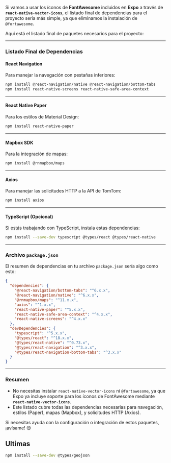 Si vamos a usar los íconos de **FontAwesome** incluidos en **Expo** a través de **`react-native-vector-icons`**, el listado final de dependencias para el proyecto sería más simple, ya que eliminamos la instalación de `@fortawesome`.

Aquí está el listado final de paquetes necesarios para el proyecto:

---

### **Listado Final de Dependencias**

#### **React Navigation**
Para manejar la navegación con pestañas inferiores:

```bash
npm install @react-navigation/native @react-navigation/bottom-tabs
npm install react-native-screens react-native-safe-area-context
```

---

#### **React Native Paper**
Para los estilos de Material Design:

```bash
npm install react-native-paper
```

---

#### **Mapbox SDK**
Para la integración de mapas:

```bash
npm install @rnmapbox/maps
```

---

#### **Axios**
Para manejar las solicitudes HTTP a la API de TomTom:

```bash
npm install axios
```

---

#### **TypeScript (Opcional)**
Si estás trabajando con TypeScript, instala estas dependencias:

```bash
npm install --save-dev typescript @types/react @types/react-native
```

---

### **Archivo `package.json`**

El resumen de dependencias en tu archivo `package.json` sería algo como esto:

```json
{
  "dependencies": {
    "@react-navigation/bottom-tabs": "^6.x.x",
    "@react-navigation/native": "^6.x.x",
    "@rnmapbox/maps": "^11.x.x",
    "axios": "^1.x.x",
    "react-native-paper": "^5.x.x",
    "react-native-safe-area-context": "^4.x.x",
    "react-native-screens": "^4.x.x"
  },
  "devDependencies": {
    "typescript": "^5.x.x",
    "@types/react": "^18.x.x",
    "@types/react-native": "^0.73.x",
    "@types/react-navigation": "^3.x.x",
    "@types/react-navigation-bottom-tabs": "^3.x.x"
  }
}
```

---

### **Resumen**
- No necesitas instalar `react-native-vector-icons` ni `@fortawesome`, ya que Expo ya incluye soporte para los íconos de FontAwesome mediante **`react-native-vector-icons`**.
- Este listado cubre todas las dependencias necesarias para navegación, estilos (Paper), mapas (Mapbox), y solicitudes HTTP (Axios).

Si necesitas ayuda con la configuración o integración de estos paquetes, ¡avísame! 😊


## Ultimas

```sh
npm install --save-dev @types/geojson

```